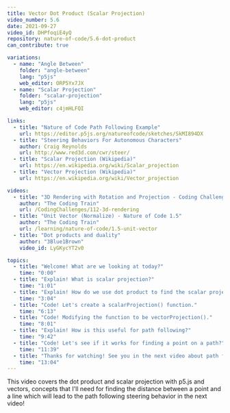 ```yaml
---
title: Vector Dot Product (Scalar Projection)
video_number: 5.6
date: 2021-09-27
video_id: DHPfoqiE4yQ
repository: nature-of-code/5.6-dot-product
can_contribute: true

variations:
  - name: "Angle Between"
    folder: "angle-between"
    lang: "p5js"
    web_editor: ORP5Yx7JX
  - name: "Scalar Projection"
    folder: "scalar-projection"
    lang: "p5js"
    web_editor: c4jmHLFQI

links:
  - title: "Nature of Code Path Following Example"
    url: https://editor.p5js.org/natureofcode/sketches/SkMI894DX
  - title: "Steering Behaviors For Autonomous Characters"
    author: Craig Reynolds
    url: http://www.red3d.com/cwr/steer/
  - title: "Scalar Projection (Wikipedia)"
    url: https://en.wikipedia.org/wiki/Scalar_projection
  - title: "Vector Projection (Wikipedia)"
    url: https://en.wikipedia.org/wiki/Vector_projection

videos:
  - title: "3D Rendering with Rotation and Projection - Coding Challenge 112"
    author: "The Coding Train"
    url: /CodingChallenges/112-3d-rendering
  - title: "Unit Vector (Normalize) - Nature of Code 1.5"
    author: "The Coding Train"
    url: /learning/nature-of-code/1.5-unit-vector
  - title: "Dot products and duality"
    author: "3Blue1Brown"
    video_id: LyGKycYT2v0

topics:
  - title: "Welcome! What are we looking at today?"
    time: "0:00"
  - title: "Explain! What is scalar projection?"
    time: "1:01"
  - title: "Explain! How do we use dot product to find the scalar projection?"
    time: "3:04"
  - title: "Code! Let's create a scalarProjection() function."
    time: "6:13"
  - title: "Code! Modifying the function to be vectorProjection()."
    time: "8:01"
  - title: "Explain! How is this useful for path following?"
    time: "9:42"
  - title: "Code! Let's see if it works for finding a point on a path?"
    time: "11:39"
  - title: "Thanks for watching! See you in the next video about path following."
    time: "13:04"
---
```


This video covers the dot product and scalar projection with p5.js and vectors, concepts that I'll need for finding the distance between a point and a line which will lead to the path following steering behavior in the next video!
